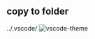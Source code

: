 ## copy to folder
../.vscode/
![vscode-theme](https://github.com/behroozvazirinasab/vscode-theme/assets/100210831/ef20802d-a47a-4c47-9888-04417c2a33e4)
